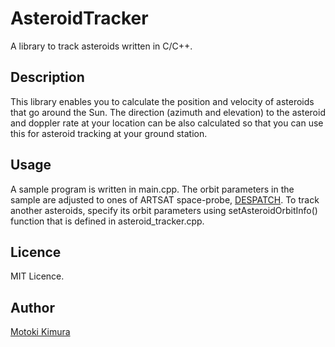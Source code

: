 AsteroidTracker
===
A library to track asteroids written in C/C++.

## Description
This library enables you to calculate the position and velocity of asteroids that go around the Sun. 
The direction (azimuth and elevation) to the asteroid and doppler rate at your location can be also calculated 
so that you can use this for asteroid tracking at your ground station.

## Usage
A sample program is written in main.cpp. The orbit parameters in the sample are adjusted to ones of ARTSAT space-probe,  [DESPATCH](http://artsat.jp/en/project/despatch). To track another asteroids, specify its orbit parameters using setAsteroidOrbitInfo() function that is defined in asteroid_tracker.cpp.

## Licence

MIT Licence.

## Author

[Motoki Kimura](https://github.com/motokimura)

